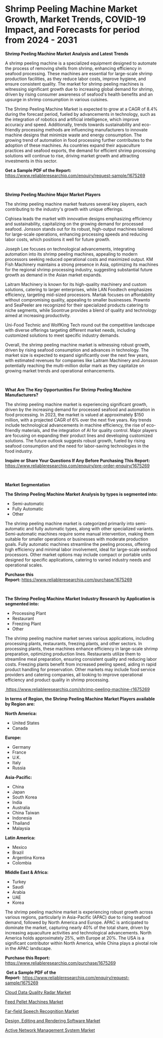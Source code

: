 <p><h1>Shrimp Peeling Machine Market Growth, Market Trends, COVID-19 Impact, and Forecasts for period from 2024 - 2031</h1></p><p><strong>Shrimp Peeling Machine Market Analysis and Latest Trends</strong></p>
<p><p>A shrimp peeling machine is a specialized equipment designed to automate the process of removing shells from shrimp, enhancing efficiency in seafood processing. These machines are essential for large-scale shrimp production facilities, as they reduce labor costs, improve hygiene, and ensure consistent quality. The market for shrimp peeling machines is witnessing significant growth due to increasing global demand for shrimp, driven by rising consumer awareness of seafood's health benefits and an upsurge in shrimp consumption in various cuisines.</p><p>The Shrimp Peeling Machine Market is expected to grow at a CAGR of 8.4% during the forecast period, fueled by advancements in technology, such as the integration of robotics and artificial intelligence, which improve accuracy and speed. Additionally, trends towards sustainability and eco-friendly processing methods are influencing manufacturers to innovate machine designs that minimize waste and energy consumption. The growing trend of automation in food processing further contributes to the adoption of these machines. As countries expand their aquaculture practices and seafood exports, the demand for efficient shrimp processing solutions will continue to rise, driving market growth and attracting investments in this sector.</p></p>
<p><strong>Get a Sample PDF of the Report:&nbsp;</strong> <a href="https://www.reliableresearchiq.com/enquiry/request-sample/1675269?utm_campaign=1476&utm_medium=2&utm_source=Github&utm_content=ia&utm_term=10102024&utm_id=shrimp-peeling-machine">https://www.reliableresearchiq.com/enquiry/request-sample/1675269</a></p>
<p>&nbsp;</p>
<p><strong>Shrimp Peeling Machine Major Market Players</strong></p>
<p><p>The shrimp peeling machine market features several key players, each contributing to the industry's growth with unique offerings. </p><p>Cqhisea leads the market with innovative designs emphasizing efficiency and sustainability, capitalizing on the growing demand for processed seafood. Jonsson stands out for its robust, high-output machines tailored for large-scale operations, enhancing processing speeds and reducing labor costs, which positions it well for future growth.</p><p>Joseph Lee focuses on technological advancements, integrating automation into its shrimp peeling machines, appealing to modern processors seeking reduced operational costs and maximized output. KM Fish Machinery maintains a strong presence in Asia, optimizing its machines for the regional shrimp processing industry, suggesting substantial future growth as demand in the Asian market expands.</p><p>Laitram Machinery is known for its high-quality machinery and custom solutions, catering to larger enterprises, while LAN Foodtech emphasizes efficiency, targeting mid-sized processors. Martak focuses on affordability without compromising quality, appealing to smaller businesses. Prawnto and SeaPeeler are recognized for their specialized products catering to niche segments, while Soontrue provides a blend of quality and technology aimed at increasing productivity.</p><p>Uni-Food Technic and WolfKing Tech round out the competitive landscape with diverse offerings targeting different market needs, including customized solutions to meet specific industry demands.</p><p>Overall, the shrimp peeling machine market is witnessing robust growth, driven by rising seafood consumption and advances in technology. The market size is expected to expand significantly over the next few years, with estimated revenues for companies like Laitram Machinery and Jonsson potentially reaching the multi-million dollar mark as they capitalize on growing market trends and operational enhancements.</p></p>
<p>&nbsp;</p>
<p><strong>What Are The Key Opportunities For Shrimp Peeling Machine Manufacturers?</strong></p>
<p><p>The shrimp peeling machine market is experiencing significant growth, driven by the increasing demand for processed seafood and automation in food processing. In 2023, the market is valued at approximately $150 million, with a projected CAGR of 6% over the next five years. Key trends include technological advancements in machine efficiency, the rise of eco-friendly materials, and the integration of AI for quality control. Major players are focusing on expanding their product lines and developing customized solutions. The future outlook suggests robust growth, fueled by rising seafood consumption and the need for labor-saving technologies in the food industry.</p></p>
<p><strong>Inquire or Share Your Questions If Any Before Purchasing This Report:</strong> <a href="https://www.reliableresearchiq.com/enquiry/pre-order-enquiry/1675269?utm_campaign=1476&utm_medium=2&utm_source=Github&utm_content=ia&utm_term=10102024&utm_id=shrimp-peeling-machine">https://www.reliableresearchiq.com/enquiry/pre-order-enquiry/1675269</a></p>
<p>&nbsp;</p>
<p><strong>Market Segmentation</strong></p>
<p><strong>The Shrimp Peeling Machine Market Analysis by types is segmented into:</strong></p>
<p><ul><li>Semi-automatic</li><li>Fully Automatic</li><li>Other</li></ul></p>
<p><p>The shrimp peeling machine market is categorized primarily into semi-automatic and fully automatic types, along with other specialized variants. Semi-automatic machines require some manual intervention, making them suitable for smaller operations or businesses with moderate production goals. Fully automatic machines streamline the peeling process, offering high efficiency and minimal labor involvement, ideal for large-scale seafood processors. Other market options may include compact or portable units designed for specific applications, catering to varied industry needs and operational scales.</p></p>
<p><strong>Purchase this Report:&nbsp;</strong><a href="https://www.reliableresearchiq.com/purchase/1675269?utm_campaign=1476&utm_medium=2&utm_source=Github&utm_content=ia&utm_term=10102024&utm_id=shrimp-peeling-machine">https://www.reliableresearchiq.com/purchase/1675269</a></p>
<p>&nbsp;</p>
<p><strong>The Shrimp Peeling Machine Market Industry Research by Application is segmented into:</strong></p>
<p><ul><li>Processing Plant</li><li>Restaurant</li><li>Freezing Plant</li><li>Other</li></ul></p>
<p><p>The shrimp peeling machine market serves various applications, including processing plants, restaurants, freezing plants, and other sectors. In processing plants, these machines enhance efficiency in large-scale shrimp preparation, optimizing production lines. Restaurants utilize them to streamline meal preparation, ensuring consistent quality and reducing labor costs. Freezing plants benefit from increased peeling speed, aiding in rapid product handling for preservation. Other markets may include food service providers and catering companies, all looking to improve operational efficiency and product quality in shrimp processing.</p></p>
<p><a href="https://www.reliableresearchiq.com/shrimp-peeling-machine-r1675269?utm_campaign=1476&utm_medium=2&utm_source=Github&utm_content=ia&utm_term=10102024&utm_id=shrimp-peeling-machine">&nbsp;https://www.reliableresearchiq.com/shrimp-peeling-machine-r1675269</a></p>
<p><strong>In terms of Region, the Shrimp Peeling Machine Market Players available by Region are:</strong></p>
<p>
    <p> <strong> North America: </strong>
        <ul>
            <li>United States</li>
            <li>Canada</li>
        </ul>
        </p> 
    <p> <strong> Europe: </strong>
        <ul>
            <li>Germany</li>
            <li>France</li>
            <li>U.K.</li>
            <li>Italy</li>
            <li>Russia</li>
        </ul>
        </p> 
    <p> <strong> Asia-Pacific: </strong>
        <ul>
            <li>China</li>
            <li>Japan</li>
            <li>South Korea</li>
            <li>India</li>
            <li>Australia</li>
            <li>China Taiwan</li>
            <li>Indonesia</li>
            <li>Thailand</li>
            <li>Malaysia</li>
        </ul>
        </p> 
    <p> <strong> Latin America: </strong>
        <ul>
            <li>Mexico</li>
            <li>Brazil</li>
            <li>Argentina Korea</li>
            <li>Colombia</li>
        </ul>
        </p> 
    <p> <strong> Middle East & Africa: </strong>
        <ul>
            <li>Turkey</li>
            <li>Saudi</li>
            <li>Arabia</li>
            <li>UAE</li>
            <li>Korea</li>
        </ul>
    </p>
    </p>
<p><p>The shrimp peeling machine market is experiencing robust growth across various regions, particularly in Asia-Pacific (APAC) due to rising seafood demand, followed by North America and Europe. APAC is anticipated to dominate the market, capturing nearly 40% of the total share, driven by increasing aquaculture activities and technological advancements. North America holds approximately 25%, with Europe at 20%. The USA is a significant contributor within North America, while China plays a pivotal role in the APAC landscape.</p></p>
<p><strong>Purchase this Report: </strong><a href="https://www.reliableresearchiq.com/purchase/1675269?utm_campaign=1476&utm_medium=2&utm_source=Github&utm_content=ia&utm_term=10102024&utm_id=shrimp-peeling-machine">https://www.reliableresearchiq.com/purchase/1675269</a></p>
<p>&nbsp;<strong>Get a Sample PDF of the Report:&nbsp;&nbsp;</strong><a href="https://www.reliableresearchiq.com/enquiry/request-sample/1675269?utm_campaign=1476&utm_medium=2&utm_source=Github&utm_content=ia&utm_term=10102024&utm_id=shrimp-peeling-machine">https://www.reliableresearchiq.com/enquiry/request-sample/1675269</a></p>
<p><strong></strong></p>
<p><p><a href="https://www.linkedin.com/pulse/evaluating-global-cloud-data-quality-radar-market-trends-artff?utm_campaign=1476&utm_medium=2&utm_source=Github&utm_content=ia&utm_term=10102024&utm_id=shrimp-peeling-machine">Cloud Data Quality Radar Market</a></p><p><a href="https://github.com/AshrafKhan865/Market-Research-Report-List-1/blob/main/feed-pellet-machines-market.md?utm_campaign=1476&utm_medium=2&utm_source=Github&utm_content=ia&utm_term=10102024&utm_id=shrimp-peeling-machine">Feed Pellet Machines Market</a></p><p><a href="https://www.linkedin.com/pulse/far-field-speech-recognition-market-share-analysis-g0nee?utm_campaign=1476&utm_medium=2&utm_source=Github&utm_content=ia&utm_term=10102024&utm_id=shrimp-peeling-machine">Far-field Speech Recognition Market</a></p><p><a href="https://www.linkedin.com/pulse/key-drivers-design-editing-rendering-software-market-trends-ifkjf?utm_campaign=1476&utm_medium=2&utm_source=Github&utm_content=ia&utm_term=10102024&utm_id=shrimp-peeling-machine">Design, Editing and Rendering Software Market</a></p><p><a href="https://www.linkedin.com/pulse/active-network-management-system-market-trends-strategic-axnpf?utm_campaign=1476&utm_medium=2&utm_source=Github&utm_content=ia&utm_term=10102024&utm_id=shrimp-peeling-machine">Active Network Management System Market</a></p></p>